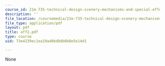 ```yaml
---
course_id: 21m-735-technical-design-scenery-mechanisms-and-special-effects-spring-2004
description: ''
file_location: /coursemedia/21m-735-technical-design-scenery-mechanisms-and-special-effects-spring-2004/73e4239ec1ea19a40bd8db0b8e5e14d1_aff2.pdf
file_type: application/pdf
layout: pdf
title: aff2.pdf
type: course
uid: 73e4239ec1ea19a40bd8db0b8e5e14d1

---
```

None
